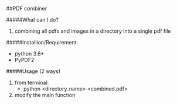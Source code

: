 ##PDF combiner

#####What can I do?
1. combining all pdfs and images in a directory into a single pdf file

#####Installion/Requirement:
   - python 3.6+
   - PyPDF2
   
#####Usage (2 ways)
   1. from terminal: 
        - python <directory_name> <combined.pdf>
   2. modify the main function